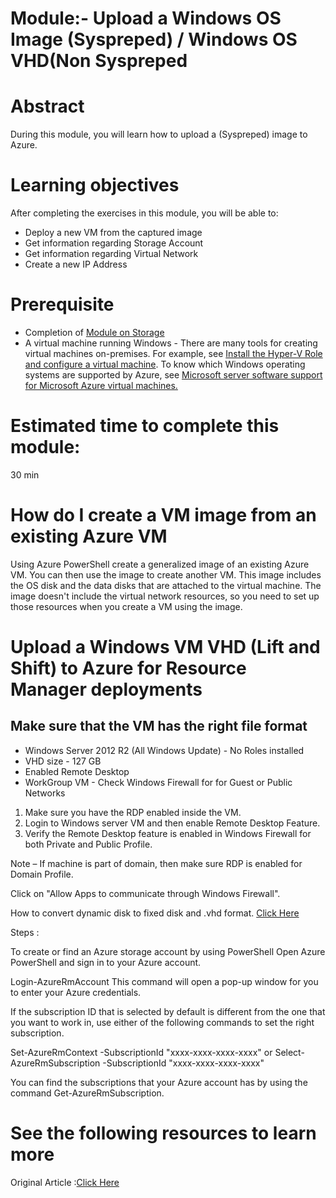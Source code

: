 # Module:- Upload a Windows OS Image (Syspreped) / Windows OS VHD(Non Syspreped 

# Abstract

During this module, you will learn how to upload a (Syspreped) image to Azure.

# Learning objectives
After completing the exercises in this module, you will be able to:
* Deploy a new VM from the captured image
* Get information regarding Storage Account
* Get information regarding Virtual Network
* Create a new IP Address

# Prerequisite 
* Completion of [Module on Storage](https://github.com/Azure/onboarding-guidance/tree/master/windows/Module%20I)
* A virtual machine running Windows - There are many tools for creating virtual machines on-premises.
For example, see [Install the Hyper-V Role and configure a virtual machine](https://technet.microsoft.com/library/hh846766.aspx).
To know which Windows operating systems are supported by Azure, see [Microsoft server software support for Microsoft Azure virtual machines.](https://support.microsoft.com/en-us/kb/2721672)

# Estimated time to complete this module:
30 min

# How do I create a VM image from an existing Azure VM
Using Azure PowerShell create a generalized image of an existing Azure VM. You can then use the image to create another VM. This image includes the OS disk and the data disks that are attached to the virtual machine. The image doesn't include the virtual network resources, so you need to set up those resources when you create a VM using the image.

# Upload a Windows VM VHD (Lift and Shift) to Azure for Resource Manager deployments

## Make sure that the VM has the right file format


* Windows Server 2012 R2 (All Windows Update) - No Roles installed
* VHD size - 127 GB
* Enabled Remote Desktop
* WorkGroup VM - Check Windows Firewall for for Guest or Public Networks

1. Make sure you have the RDP enabled inside the VM.
2. Login to Windows server VM and then enable Remote Desktop Feature.
3. Verify the Remote Desktop feature is enabled in Windows Firewall for both Private and Public Profile.

Note – If machine is part of domain, then make sure RDP is enabled for Domain Profile.

Click on "Allow Apps to communicate through Windows Firewall".



How to convert dynamic disk to fixed disk and .vhd format. [Click Here](https://technet.microsoft.com/en-us/library/ee941151(v=ws.10).aspx)


Steps :

To create or find an Azure storage account by using PowerShell
Open Azure PowerShell and sign in to your Azure account.


Login-AzureRmAccount
This command will open a pop-up window for you to enter your Azure credentials.

If the subscription ID that is selected by default is different from the one that you want to work in, use either of the following commands to set the right subscription.


Set-AzureRmContext -SubscriptionId "xxxx-xxxx-xxxx-xxxx"
or
Select-AzureRmSubscription -SubscriptionId "xxxx-xxxx-xxxx-xxxx"

You can find the subscriptions that your Azure account has by using the command Get-AzureRmSubscription.

# See the following resources to learn more
Original Article :[Click Here](https://azure.microsoft.com/en-us/documentation/articles/virtual-machines-windows-capture-image/#deploy-a-new-vm-from-the-captured-image)
